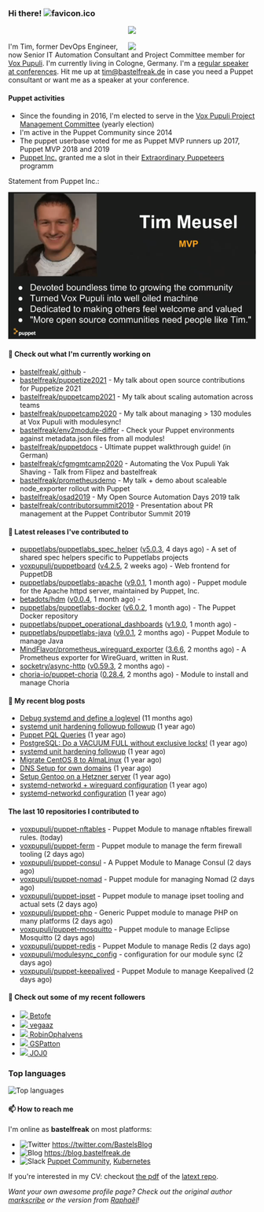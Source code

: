 ### Hi there! ![favicon.ico](https://raw.githubusercontent.com/bastelfreak/bastelfreak/master/favicon.ico)

<p align="center">
  <a href="https://github.com/ryo-ma/github-profile-trophy"><img src="https://github-profile-trophy.vercel.app/?username=bastelfreak&theme=darkhub&margin-w=15&margin-h=15&no-frame=true&column=5"/></a>
</p>

<img align="right" src="https://avatars.githubusercontent.com/bastelfreak" width="260">

I'm Tim, former DevOps Engineer, now Senior IT Automation Consultant and Project
Committee member for [Vox Pupuli](https://voxpupuli.org).
I'm currently living in Cologne, Germany. I'm a
[regular speaker at conferences](https://github.com/bastelfreak/talks#collection-of-talks-proposals-and-related-stuff).
Hit me up at [tim@bastelfreak.de](mailto:tim@bastelfeak.de) in case you need a
Puppet consultant or want me as a speaker at your conference.

#### Puppet activities

* Since the founding in 2016, I'm elected to serve in the [Vox Pupuli Project Management Committee](https://voxpupuli.org/blog/2016/10/12/pmc-election-results/) (yearly election)
* I'm active in the Puppet Community since 2014
* The puppet userbase voted for me as Puppet MVP runners up 2017, Puppet MVP 2018 and 2019
* [Puppet Inc.](https://puppet.com) granted me a slot in their [Extraordinary Puppeteers](https://puppet-champions.github.io/profiles.html) programm

Statement from Puppet Inc.:

![mvp statement](https://raw.githubusercontent.com/bastelfreak/bastelfreak/master/MVP.png)

#### 🌱 Check out what I'm currently working on


- [bastelfreak/.github](https://github.com/bastelfreak/.github) - 
- [bastelfreak/puppetize2021](https://github.com/bastelfreak/puppetize2021) - My talk about open source contributions for Puppetize 2021
- [bastelfreak/puppetcamp2021](https://github.com/bastelfreak/puppetcamp2021) - My talk about scaling automation across teams
- [bastelfreak/puppetcamp2020](https://github.com/bastelfreak/puppetcamp2020) - My talk about managing &gt; 130 modules at Vox Pupuli with modulesync!
- [bastelfreak/env2module-differ](https://github.com/bastelfreak/env2module-differ) - Check your Puppet environments against metadata.json files from all modules!
- [bastelfreak/puppetdocs](https://github.com/bastelfreak/puppetdocs) - Ultimate puppet walkthrough guide! (in German)
- [bastelfreak/cfgmgmtcamp2020](https://github.com/bastelfreak/cfgmgmtcamp2020) - Automating the Vox Pupuli Yak Shaving - Talk from Flipez and bastelfreak
- [bastelfreak/prometheusdemo](https://github.com/bastelfreak/prometheusdemo) - My talk &#43; demo about scaleable node_exporter rollout with Puppet
- [bastelfreak/osad2019](https://github.com/bastelfreak/osad2019) - My Open Source Automation Days 2019 talk
- [bastelfreak/contributorsummit2019](https://github.com/bastelfreak/contributorsummit2019) - Presentation about PR management at the Puppet Contributor Summit 2019

#### 🔭 Latest releases I've contributed to


- [puppetlabs/puppetlabs_spec_helper](https://github.com/puppetlabs/puppetlabs_spec_helper) ([v5.0.3](https://github.com/puppetlabs/puppetlabs_spec_helper/releases/tag/v5.0.3), 4 days ago) - A set of shared spec helpers specific to Puppetlabs projects
- [voxpupuli/puppetboard](https://github.com/voxpupuli/puppetboard) ([v4.2.5](https://github.com/voxpupuli/puppetboard/releases/tag/v4.2.5), 2 weeks ago) - Web frontend for PuppetDB
- [puppetlabs/puppetlabs-apache](https://github.com/puppetlabs/puppetlabs-apache) ([v9.0.1](https://github.com/puppetlabs/puppetlabs-apache/releases/tag/v9.0.1), 1 month ago) - Puppet module for the Apache httpd server, maintained by Puppet, Inc. 
- [betadots/hdm](https://github.com/betadots/hdm) ([v0.0.4](https://github.com/betadots/hdm/releases/tag/v0.0.4), 1 month ago) - 
- [puppetlabs/puppetlabs-docker](https://github.com/puppetlabs/puppetlabs-docker) ([v6.0.2](https://github.com/puppetlabs/puppetlabs-docker/releases/tag/v6.0.2), 1 month ago) - The Puppet Docker repository
- [puppetlabs/puppet_operational_dashboards](https://github.com/puppetlabs/puppet_operational_dashboards) ([v1.9.0](https://github.com/puppetlabs/puppet_operational_dashboards/releases/tag/v1.9.0), 1 month ago) - 
- [puppetlabs/puppetlabs-java](https://github.com/puppetlabs/puppetlabs-java) ([v9.0.1](https://github.com/puppetlabs/puppetlabs-java/releases/tag/v9.0.1), 2 months ago) - Puppet Module to manage Java
- [MindFlavor/prometheus_wireguard_exporter](https://github.com/MindFlavor/prometheus_wireguard_exporter) ([3.6.6](https://github.com/MindFlavor/prometheus_wireguard_exporter/releases/tag/3.6.6), 2 months ago) - A Prometheus exporter for WireGuard, written in Rust.
- [socketry/async-http](https://github.com/socketry/async-http) ([v0.59.3](https://github.com/socketry/async-http/releases/tag/v0.59.3), 2 months ago) - 
- [choria-io/puppet-choria](https://github.com/choria-io/puppet-choria) ([0.28.4](https://github.com/choria-io/puppet-choria/releases/tag/0.28.4), 2 months ago) - Module to install and manage Choria

#### 📜 My recent blog posts


- [Debug systemd and define a loglevel](https://blog.bastelfreak.de/2022/02/debug-systemd-and-define-a-loglevel/) (11 months ago)
- [systemd unit hardening followup followup](https://blog.bastelfreak.de/2022/01/systemd-unit-hardening-followup-followup/) (1 year ago)
- [Puppet PQL Queries](https://blog.bastelfreak.de/2022/01/puppet-pql-queries/) (1 year ago)
- [PostgreSQL: Do a VACUUM FULL without exclusive locks!](https://blog.bastelfreak.de/2022/01/postgresql-do-a-vacuum-full-without-exclusive-locks/) (1 year ago)
- [systemd unit hardening followup](https://blog.bastelfreak.de/2022/01/systemd-unit-hardening-followup/) (1 year ago)
- [Migrate CentOS 8 to AlmaLinux](https://blog.bastelfreak.de/2022/01/migrate-centos-8-to-almalinux/) (1 year ago)
- [DNS Setup for own domains](https://blog.bastelfreak.de/2022/01/dns-setup-for-own-domains/) (1 year ago)
- [Setup Gentoo on a Hetzner server](https://blog.bastelfreak.de/2022/01/setup-gentoo-on-a-hetzner-server/) (1 year ago)
- [systemd-networkd &#43; wireguard configuration](https://blog.bastelfreak.de/2022/01/systemd-networkd-wireguard-configuration/) (1 year ago)
- [systemd-networkd configuration](https://blog.bastelfreak.de/2022/01/systemd-networkd-configuration/) (1 year ago)

#### The last 10 repositories I contributed to


- [voxpupuli/puppet-nftables](https://github.com/voxpupuli/puppet-nftables) - Puppet Module to manage nftables firewall rules. (today)
- [voxpupuli/puppet-ferm](https://github.com/voxpupuli/puppet-ferm) - Puppet module to manage the ferm firewall tooling (2 days ago)
- [voxpupuli/puppet-consul](https://github.com/voxpupuli/puppet-consul) - A Puppet Module to Manage Consul (2 days ago)
- [voxpupuli/puppet-nomad](https://github.com/voxpupuli/puppet-nomad) - Puppet module for managing Nomad (2 days ago)
- [voxpupuli/puppet-ipset](https://github.com/voxpupuli/puppet-ipset) - Puppet module to manage ipset tooling and actual sets (2 days ago)
- [voxpupuli/puppet-php](https://github.com/voxpupuli/puppet-php) - Generic Puppet module to manage PHP on many platforms (2 days ago)
- [voxpupuli/puppet-mosquitto](https://github.com/voxpupuli/puppet-mosquitto) - Puppet module to manage Eclipse Mosquitto (2 days ago)
- [voxpupuli/puppet-redis](https://github.com/voxpupuli/puppet-redis) - Puppet Module to manage Redis (2 days ago)
- [voxpupuli/modulesync_config](https://github.com/voxpupuli/modulesync_config) - configuration for our module sync (2 days ago)
- [voxpupuli/puppet-keepalived](https://github.com/voxpupuli/puppet-keepalived) - Puppet Module to manage Keepalived (2 days ago)

#### 👥 Check out some of my recent followers


- [<img src="https://avatars.githubusercontent.com/u/96020105?u=08db41dd3f9d71eaf5295e0326cf1448662be064&amp;v=4" height="20"/> Betofe](https://github.com/Betofe)
- [<img src="https://avatars.githubusercontent.com/u/61321118?u=57485fee83c7b4740e657bad37ba939d3a8f2f7a&amp;v=4" height="20"/> vegaaz](https://github.com/vegaaz)
- [<img src="https://avatars.githubusercontent.com/u/36503354?u=2fa56a3c0fa89035e29421dc37557fa829ec2722&amp;v=4" height="20"/> RobinOphalvens](https://github.com/RobinOphalvens)
- [<img src="https://avatars.githubusercontent.com/u/66372268?u=26bfe87e46324a489c42648a340a829bc2c94668&amp;v=4" height="20"/> GSPatton](https://github.com/GSPatton)
- [<img src="https://avatars.githubusercontent.com/u/2733783?u=30500cac385600d7af00da2e10c1915b993a22bd&amp;v=4" height="20"/> JOJ0](https://github.com/JOJ0)

### Top languages

![Top languages](https://github-readme-stats.vercel.app/api/top-langs/?username=bastelfreak&hide_title=true)

#### 📫 How to reach me

I'm online as **bastelfreak** on most platforms:

- <img src="https://raw.githubusercontent.com/FortAwesome/Font-Awesome/master/svgs/brands/twitter.svg" width="20" alt="Twitter" /> https://twitter.com/BastelsBlog
- <img src="https://raw.githubusercontent.com/FortAwesome/Font-Awesome/master/svgs/brands/wordpress.svg" width="20" alt="Blog" /> https://blog.bastelfreak.de
- <img src="https://raw.githubusercontent.com/FortAwesome/Font-Awesome/master/svgs/brands/slack.svg" width="20" alt="Slack" /> [Puppet Community](https://slack.puppet.com/), [Kubernetes](https://slack.k8s.io/)

If you're interested in my CV: checkout [the pdf](https://github.com/bastelfreak/cv/raw/master/content-en.pdf) of the [latext repo](https://github.com/bastelfreak/cv#readme).

*Want your own awesome profile page? Check out the original author [markscribe](https://github.com/muesli/markscribe) or the version from [Raphaël](https://github.com/raphink/raphink#hi-there-)!*
